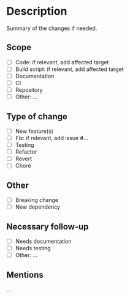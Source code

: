 # Description

Summary of the changes if needed.

## Scope

- [ ] Code: if relevant, add affected target
- [ ] Build script: if relevant, add affected target
- [ ] Documentation
- [ ] CI
- [ ] Repository
- [ ] Other: ...

## Type of change

- [ ] New feature(s)
- [ ] Fix: if relevant, add issue #...
- [ ] Testing
- [ ] Refactor
- [ ] Revert
- [ ] Chore

## Other

- [ ] Breaking change
- [ ] New dependency

## Necessary follow-up

- [ ] Needs documentation
- [ ] Needs testing
- [ ] Other: ...

## Mentions

...